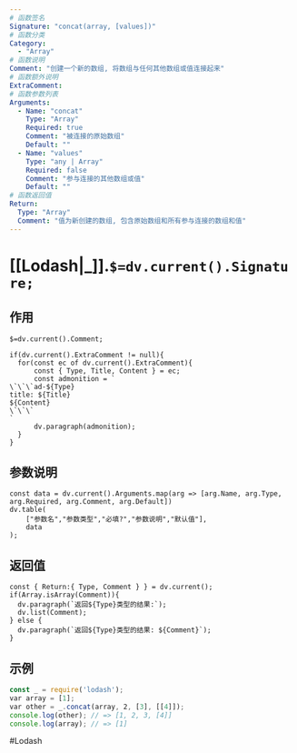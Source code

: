 ```yaml
---
# 函数签名
Signature: "concat(array, [values])"
# 函数分类
Category:
  - "Array"
# 函数说明
Comment: "创建一个新的数组, 将数组与任何其他数组或值连接起来"
# 函数额外说明
ExtraComment:
# 函数参数列表
Arguments:
  - Name: "concat"
    Type: "Array"
    Required: true
    Comment: "被连接的原始数组"
    Default: ""
  - Name: "values"
    Type: "any | Array"
    Required: false
    Comment: "参与连接的其他数组或值"
    Default: ""
# 函数返回值
Return:
  Type: "Array"
  Comment: "值为新创建的数组, 包含原始数组和所有参与连接的数组和值"
---
```

# [[Lodash|_]].`$=dv.current().Signature;`
## 作用

`$=dv.current().Comment;`

```dataviewjs
if(dv.current().ExtraComment != null){
  for(const ec of dv.current().ExtraComment){
	  const { Type, Title, Content } = ec;
	  const admonition = `
\`\`\`ad-${Type}
title: ${Title}
${Content}
\`\`\`
`
      dv.paragraph(admonition);
  }
}
```

## 参数说明
```dataviewjs
const data = dv.current().Arguments.map(arg => [arg.Name, arg.Type, arg.Required, arg.Comment, arg.Default])
dv.table(
	["参数名","参数类型","必填?","参数说明","默认值"],
	data
);
```

## 返回值
```dataviewjs
const { Return:{ Type, Comment } } = dv.current();
if(Array.isArray(Comment)){
  dv.paragraph(`返回${Type}类型的结果:`);
  dv.list(Comment);
} else {
  dv.paragraph(`返回${Type}类型的结果: ${Comment}`);
}
```

## 示例
```javascript
const _ = require('lodash');
var array = [1];
var other = _.concat(array, 2, [3], [[4]]);
console.log(other); // => [1, 2, 3, [4]]
console.log(array); // => [1]
```

#Lodash 